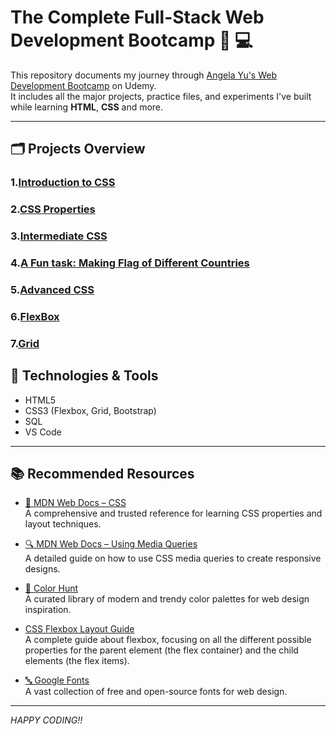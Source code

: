 # The Complete Full-Stack Web Development Bootcamp 👩 💻 

This repository documents my journey through [Angela Yu's Web Development Bootcamp](https://www.udemy.com/course/the-complete-web-development-bootcamp/) on Udemy.  
It includes all the major projects, practice files, and experiments I've built while learning **HTML**, **CSS** and more.

---

## 🗂️ Projects Overview

### 1.[Introduction to CSS](https://github.com/Shreya-Sikder/Udemy-WebDevelopment/tree/main/Basics%20of%20CSS)
### 2.[CSS Properties](https://github.com/Shreya-Sikder/Udemy-WebDevelopment/tree/main/CSS%20Properties)
### 3.[Intermediate CSS](https://github.com/Shreya-Sikder/Udemy-WebDevelopment/tree/main/Intermediate%20CSS)
### 4.[A Fun task: Making Flag of Different Countries](https://github.com/Shreya-Sikder/Udemy-WebDevelopment/tree/main/Flag)
### 5.[Advanced CSS](https://github.com/Shreya-Sikder/Udemy-WebDevelopment/tree/main/Advanced%20CSS)
### 6.[FlexBox](https://github.com/Shreya-Sikder/Udemy-WebDevelopment/tree/main/Flexbox)
### 7.[Grid](https://github.com/Shreya-Sikder/Udemy-WebDevelopment/tree/main/Grid)



## 🧰 Technologies & Tools

- HTML5  
- CSS3 (Flexbox, Grid, Bootstrap)
- SQL 
- VS Code  

---

## 📚 Recommended Resources

- [📘 MDN Web Docs – CSS](https://developer.mozilla.org/en-US/docs/Web/CSS)  
  A comprehensive and trusted reference for learning CSS properties and layout techniques.
- [🔍 MDN Web Docs – Using Media Queries](https://developer.mozilla.org/en-US/docs/Web/CSS/CSS_media_queries/Using_media_queries)<br>
  A detailed guide on how to use CSS media queries to create responsive designs.
- [🎨 Color Hunt](https://colorhunt.co/)  
  A curated library of modern and trendy color palettes for web design inspiration.
- [CSS Flexbox Layout Guide](https://css-tricks.com/snippets/css/a-guide-to-flexbox/)  
  A complete guide  about flexbox, focusing on all the different possible properties for the parent element (the flex container) and the child elements (the flex items).
  
  

- [🔤 Google Fonts](https://fonts.google.com/)  
  A vast collection of free and open-source fonts for web design.

---
*HAPPY CODING!!*
